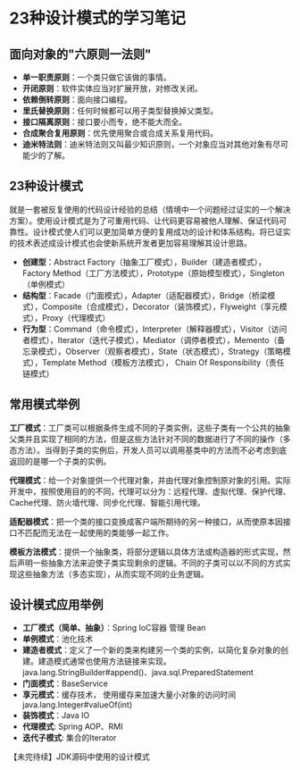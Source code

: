 # 23种设计模式的学习笔记

## 面向对象的"六原则一法则"

- **单一职责原则**：一个类只做它该做的事情。
- **开闭原则**：软件实体应当对扩展开放，对修改关闭。
- **依赖倒转原则**：面向接口编程。
- **里氏替换原则**：任何时候都可以用子类型替换掉父类型。
- **接口隔离原则**：接口要小而专，绝不能大而全。
- **合成聚合复用原则**：优先使用聚合或合成关系复用代码。
- **迪米特法则**：迪米特法则又叫最少知识原则，一个对象应当对其他对象有尽可能少的了解。

## 23种设计模式

就是一套被反复使用的代码设计经验的总结（情境中一个问题经过证实的一个解决方案）。使用设计模式是为了可重用代码、让代码更容易被他人理解、保证代码可靠性。设计模式使人们可以更加简单方便的复用成功的设计和体系结构。将已证实的技术表述成设计模式也会使新系统开发者更加容易理解其设计思路。 

- **创建型**：Abstract Factory（抽象工厂模式），Builder（建造者模式），Factory Method（工厂方法模式），Prototype（原始模型模式），Singleton（单例模式）
- **结构型**：Facade（门面模式），Adapter（适配器模式），Bridge（桥梁模式），Composite（合成模式），Decorator（装饰模式），Flyweight（享元模式），Proxy（代理模式）
- **行为型**：Command（命令模式），Interpreter（解释器模式），Visitor（访问者模式），Iterator（迭代子模式），Mediator（调停者模式），Memento（备忘录模式），Observer（观察者模式），State（状态模式），Strategy（策略模式），Template Method（模板方法模式）， Chain Of Responsibility（责任链模式）

## 常用模式举例

**工厂模式**：工厂类可以根据条件生成不同的子类实例，这些子类有一个公共的抽象父类并且实现了相同的方法，但是这些方法针对不同的数据进行了不同的操作（多态方法）。当得到子类的实例后，开发人员可以调用基类中的方法而不必考虑到底返回的是哪一个子类的实例。

**代理模式**：给一个对象提供一个代理对象，并由代理对象控制原对象的引用。实际开发中，按照使用目的的不同，代理可以分为：远程代理、虚拟代理、保护代理、Cache代理、防火墙代理、同步化代理、智能引用代理。

**适配器模式**：把一个类的接口变换成客户端所期待的另一种接口，从而使原本因接口不匹配而无法在一起使用的类能够一起工作。

**模板方法模式**：提供一个抽象类，将部分逻辑以具体方法或构造器的形式实现，然后声明一些抽象方法来迫使子类实现剩余的逻辑。不同的子类可以以不同的方式实现这些抽象方法（多态实现），从而实现不同的业务逻辑。 

## 设计模式应用举例

- **工厂模式（简单、抽象）**：Spring IoC容器 管理 Bean
- **单例模式**：池化技术
- **建造者模式**：定义了一个新的类来构建另一个类的实例，以简化复杂对象的创建。建造模式通常也使用方法链接来实现。java.lang.StringBuilder#append()、java.sql.PreparedStatement
- **门面模式**：BaseService
- **享元模式**：缓存技术， 使用缓存来加速大量小对象的访问时间 java.lang.Integer#valueOf(int)
- **装饰模式**：Java IO
- **代理模式**: Spring AOP、RMI
- **迭代子模式**: 集合的Iterator

【未完待续】JDK源码中使用的设计模式		
